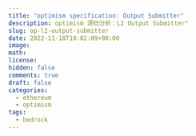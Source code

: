 ```yaml
---
title: "optimism specification: Output Submitter"
description: optimism 源码分析：L2 Output Submitter"
slug: op-l2-output-submitter
date: 2022-11-18T18:02:09+08:00
image:
math:
license:
hidden: false
comments: true
draft: false
categories:
  - ethereum
  - optimism
tags:
  - bedrock
---
```

